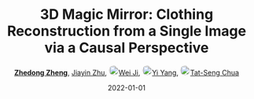 ---
title: "3D Magic Mirror: Clothing Reconstruction from a Single Image via a Causal Perspective"
collection: publications
permalink: /publication/3D-Magic2022
date: 2022-01-01
doi: 
keywords: 
venue: 'arXiv:2204.13096'
paperurl: 'https://zdzheng.xyz/files/3D_Recon.pdf'
code: 'https://github.com/layumi/3D-Magic-Mirror'
author: '<strong><a href="https://zdzheng.xyz/authors/Zhedong-Zheng" class="author">Zhedong Zheng</a></strong>, <a href="https://zdzheng.xyz/authors/Jiayin-Zhu" class="author">Jiayin Zhu</a>, <a href="https://zdzheng.xyz/authors/Wei-Ji" class="author"> <img src="https://zdzheng.xyz/files/wei-ji.jpeg" alt="Wei-Ji" style="border-radius: 50%; height:20px; width:20px">Wei Ji</a>, <a href="https://zdzheng.xyz/authors/Yi-Yang" class="author"> <img src="https://zdzheng.xyz/files/yi-yang.jpeg" alt="Yi-Yang" style="border-radius: 50%; height:20px; width:20px">Yi Yang</a>, <a href="https://zdzheng.xyz/authors/Tat-Seng-Chua" class="author"> <img src="https://zdzheng.xyz/files/tat-seng-chua.jpeg" alt="Tat-Seng-Chua" style="border-radius: 50%; height:20px; width:20px">Tat-Seng Chua</a>'
sqlauthor: 'Zhedong Zheng, Jiayin Zhu, Wei Ji, Yi Yang, Tat Seng Chua, '
citation: ' Zhedong Zheng,  Jiayin Zhu,  Wei Ji,  Yi Yang,  Tat-Seng Chua, &quot;3D Magic Mirror: Clothing Reconstruction from a Single Image via a Causal Perspective.&quot; arXiv:2204.13096, 2022.'
pub_year: '2022'
bib: >
    @inproceedings{zheng2020magic,<br>author = "Zheng, Zhedong and Zhu, Jiayin and Ji, Wei and Yang, Yi and Chua, Tat-Seng",<br>title = "3D Magic Mirror: Clothing Reconstruction from a Single Image via a Causal Perspective",<br>booktitle = "arXiv:2204.13096",<br>url = "https://zdzheng.xyz/files/3D\_Recon.pdf",<br>code = "https://github.com/layumi/3D-Magic-Mirror",<br>year = "2022"
    }

---
